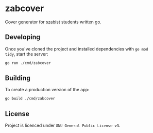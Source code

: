# zabcover

Cover generator for szabist students written go.

## Developing

Once you've cloned the project and installed dependencies with `go mod tidy`, start the server:

```sh
go run ./cmd/zabcover
```

## Building

To create a production version of the app:

```sh
go build ./cmd/zabcover
```

## License

Project is licenced under `GNU General Public License v3`.

